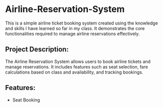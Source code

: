 # Airline-Reservation-System
This is a simple airline ticket booking system created using the knowledge and skills I have learned so far in my class. It demonstrates the core functionalities required to manage airline reservations effectively.
## Project Description:
The Airline Reservation System allows users to book airline tickets and manage reservations. It includes features such as seat selection, fare calculations based on class and availability, and tracking bookings. 
## Features:
- Seat Booking
